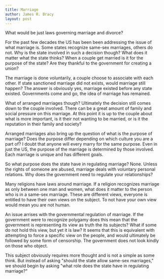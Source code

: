 ```yaml
---
title: Marriage
author: James R. Bracy
layout: post
---
```


What would be just laws governing marriage and divorce?

For the past few decades the US has been been addressing the issue of what
marriage is. Some states recognize same-sex marriages, others do not. Why
is the state involved in such a decision though? What does it matter
what the state thinks? When a couple get married is it for the purpose of
the state? Are they thankful to the government for creating a union?

The marriage is done voluntarily, a couple choose to associate with each
other. If state sanctioned marriage did not exists, would marriage still
happen? The answer is obviously yes, marriage existed before any state
existed. Governments come and go, the idea of marriage has remained.

What of arranged marriages though? Ultimately the decision still comes
down to the couple involved. There can be a great amount of family and
social pressure on this marriage. At this point it is up to the couple
about what is more important, is it their not wanting to be married,
or is it the reputation in their family and society?

Arranged marriages also bring up the question of what is the purpose of
marriage? Does the purpose differ depending on which culture you are a
part of? I doubt that anyone will every marry for the same purpose. Even
in just the US, the purpose of the marriage is determined by those
involved. Each marriage is unique and has different goals.

So what purpose does the state have in regulating marriage? None. Unless
the rights of someone are abused, marriage deals with voluntary
personal relations. Why does the government need to regulate your
relationships?

Many religions have laws around marriage. If a religion recognizes marriage
as only between one man and women, what does it matter to the person who is
in a same-sex marriage. These are different views, everyone is entitled to
have their own views on the subject. To not have your own view would mean you
are not human.

An issue arrises with the governmental regulation of marriage. If the
government were to recognize polygamy does this mean that the
government is representing its view as truth the its subjects? What
if some do not hold this view, but yet it is law? It seems that this
is equivalent with attempting to force a specific view on the people,
and would ultimately be followed by some form of censorship. The
government does not look kindly on those who object.

This subject obviously requires more thought and is not a simple as
some think. But instead of asking "should the state allow same-sex
marriages," we should begin by asking "what role does the state have
in regulating marriage?"